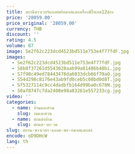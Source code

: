 ```yaml
---
title: สถานีพาวเวอร์แบงค์พร้อมจอและเครื่องพีโอเอส12ช่อง
price: '28059.00'
price_original: '28059.00'
currency: THB
discount: ''
rating: 4.5
volume: 87
image: Se2f62c223dcd4523bd511e753e4f77fdF.jpg
images:
  - Se2f62c223dcd4523bd511e753e4f77fdF.jpg
  - S8b8f37261d5543028aab99a81486b48bi.jpg
  - S7f98c49ed78443478da6033dcb66f70aQ.jpg
  - S54d298c8176e43ab9fd0ceb5c08bd0d8T.jpg
  - Sf5327114c9cc4dadbfb164d99ba0c670N.jpg
  - S0af8747c7da2408e98a83261e557233cg.jpg
video: ''
categories:
  - name: บ้านและสวน
    slug: านและสวน
  - name: ตกแต่งบ้าน
    slug: ตกแต-งบ-าน
slug: สถาน-พาวเวอร-แบงค-พร-อมจอและเคร
encode: oD9DHcW
lang: th
---
```

  